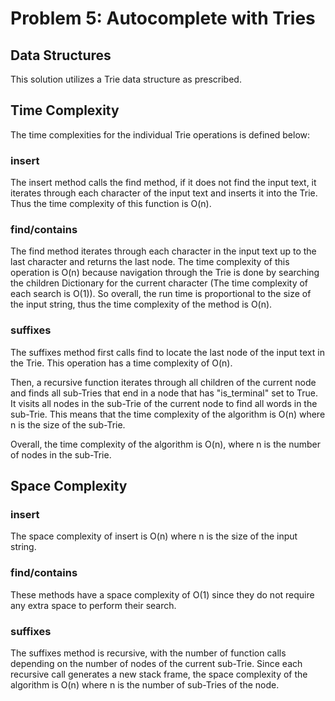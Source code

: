 # Problem 5: Autocomplete with Tries

## Data Structures

This solution utilizes a Trie data structure as prescribed.

## Time Complexity

The time complexities for the individual Trie operations is defined below:

### insert

The insert method calls the find method, if it does not find the input text, it iterates through each character of the input text and inserts it into the Trie. Thus the time complexity of this function is O(n). 

### find/contains

The find method iterates through each character in the input text up to the last character and returns the last node. The time complexity of this operation is O(n) because navigation through the Trie is done by searching the children Dictionary for the current character (The time complexity of each search is O(1)). So overall, the run time is proportional to the size of the input string, thus the time complexity of the method is O(n).

### suffixes

The suffixes method first calls find to locate the last node of the input text in the Trie. This operation has a time complexity of O(n).

Then, a recursive function iterates through all children of the current node and finds all sub-Tries that end in a node that has "is_terminal" set to True. It visits all nodes in the sub-Trie of the current node to find all words in the sub-Trie. This means that the time complexity of the algorithm is O(n) where n is the size of the sub-Trie.

Overall, the time complexity of the algorithm is O(n), where n is the number of nodes in the sub-Trie.

## Space Complexity
### insert
The space complexity of insert is O(n) where n is the size of the input string.

### find/contains
These methods have a space complexity of O(1) since they do not require any extra space to perform their search.

### suffixes
The suffixes method is recursive, with the number of function calls depending on the number of nodes of the current sub-Trie. Since each recursive call generates a new stack frame, the space complexity of the algorithm is O(n) where n is the number of sub-Tries of the node.
